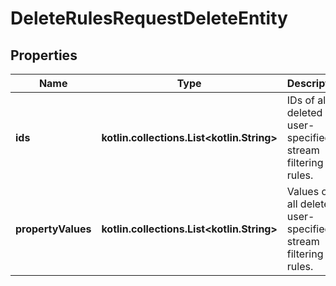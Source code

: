 
# DeleteRulesRequestDeleteEntity

## Properties
Name | Type | Description | Notes
------------ | ------------- | ------------- | -------------
**ids** | **kotlin.collections.List&lt;kotlin.String&gt;** | IDs of all deleted user-specified stream filtering rules. |  [optional]
**propertyValues** | **kotlin.collections.List&lt;kotlin.String&gt;** | Values of all deleted user-specified stream filtering rules. |  [optional]



